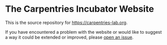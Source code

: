 # The Carpentries Incubator Website

This is the source repository for https://carpentries-lab.org.

If you have encountered a problem with the website or
would like to suggest a way it could be extended or improved,
please [open an issue](https://github.com/carpentries-lab/carpentries-lab.org/issues/new).

